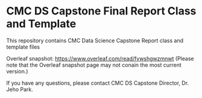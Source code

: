 # CMC DS Capstone Final Report Class and Template
This repository contains CMC Data Science Capstone Report class and template files

Overleaf snapshot: https://www.overleaf.com/read/fvwshgwzmnwt (Please note that the Overleaf snapshot page may not conain the most current version.)

If you have any questions, please contact CMC DS Capstone Director, Dr. Jeho Park.


